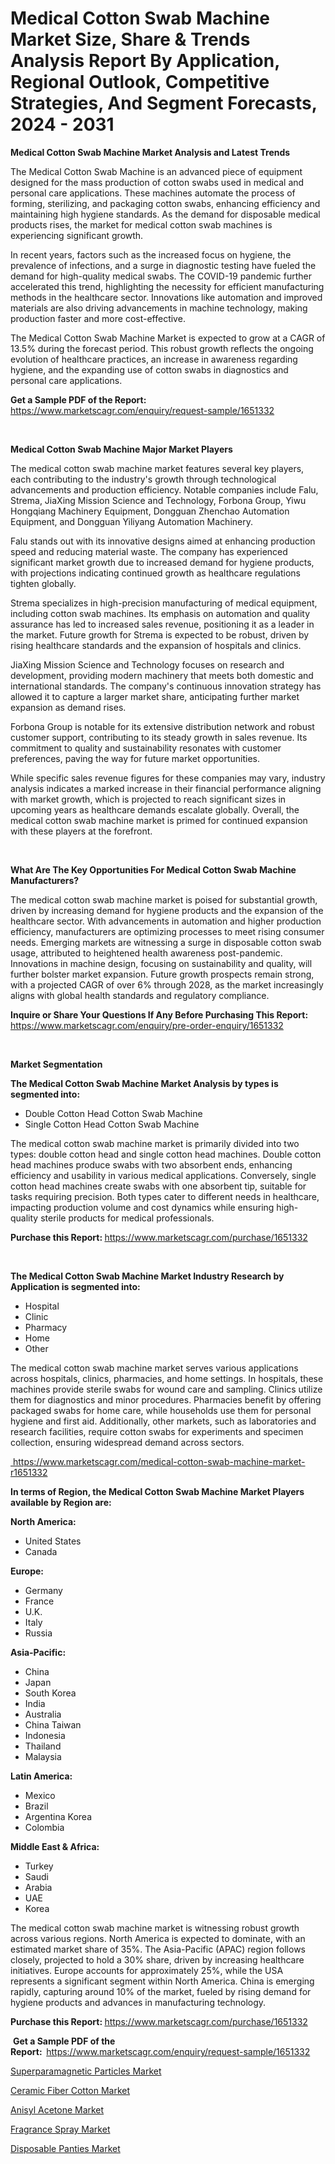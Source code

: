 <p><h1>Medical Cotton Swab Machine Market Size, Share & Trends Analysis Report By Application, Regional Outlook, Competitive Strategies, And Segment Forecasts, 2024 - 2031</h1></p><p><strong>Medical Cotton Swab Machine Market Analysis and Latest Trends</strong></p>
<p><p>The Medical Cotton Swab Machine is an advanced piece of equipment designed for the mass production of cotton swabs used in medical and personal care applications. These machines automate the process of forming, sterilizing, and packaging cotton swabs, enhancing efficiency and maintaining high hygiene standards. As the demand for disposable medical products rises, the market for medical cotton swab machines is experiencing significant growth.</p><p>In recent years, factors such as the increased focus on hygiene, the prevalence of infections, and a surge in diagnostic testing have fueled the demand for high-quality medical swabs. The COVID-19 pandemic further accelerated this trend, highlighting the necessity for efficient manufacturing methods in the healthcare sector. Innovations like automation and improved materials are also driving advancements in machine technology, making production faster and more cost-effective.</p><p>The Medical Cotton Swab Machine Market is expected to grow at a CAGR of 13.5% during the forecast period. This robust growth reflects the ongoing evolution of healthcare practices, an increase in awareness regarding hygiene, and the expanding use of cotton swabs in diagnostics and personal care applications.</p></p>
<p><strong>Get a Sample PDF of the Report:&nbsp;</strong> <a href="https://www.marketscagr.com/enquiry/request-sample/1651332?utm_campaign=1259&utm_medium=2&utm_source=Github&utm_content=ia&utm_term=26092024&utm_id=medical-cotton-swab-machine">https://www.marketscagr.com/enquiry/request-sample/1651332</a></p>
<p>&nbsp;</p>
<p><strong>Medical Cotton Swab Machine Major Market Players</strong></p>
<p><p>The medical cotton swab machine market features several key players, each contributing to the industry's growth through technological advancements and production efficiency. Notable companies include Falu, Strema, JiaXing Mission Science and Technology, Forbona Group, Yiwu Hongqiang Machinery Equipment, Dongguan Zhenchao Automation Equipment, and Dongguan Yiliyang Automation Machinery.</p><p>Falu stands out with its innovative designs aimed at enhancing production speed and reducing material waste. The company has experienced significant market growth due to increased demand for hygiene products, with projections indicating continued growth as healthcare regulations tighten globally.</p><p>Strema specializes in high-precision manufacturing of medical equipment, including cotton swab machines. Its emphasis on automation and quality assurance has led to increased sales revenue, positioning it as a leader in the market. Future growth for Strema is expected to be robust, driven by rising healthcare standards and the expansion of hospitals and clinics.</p><p>JiaXing Mission Science and Technology focuses on research and development, providing modern machinery that meets both domestic and international standards. The company's continuous innovation strategy has allowed it to capture a larger market share, anticipating further market expansion as demand rises.</p><p>Forbona Group is notable for its extensive distribution network and robust customer support, contributing to its steady growth in sales revenue. Its commitment to quality and sustainability resonates with customer preferences, paving the way for future market opportunities.</p><p>While specific sales revenue figures for these companies may vary, industry analysis indicates a marked increase in their financial performance aligning with market growth, which is projected to reach significant sizes in upcoming years as healthcare demands escalate globally. Overall, the medical cotton swab machine market is primed for continued expansion with these players at the forefront.</p></p>
<p>&nbsp;</p>
<p><strong>What Are The Key Opportunities For Medical Cotton Swab Machine Manufacturers?</strong></p>
<p><p>The medical cotton swab machine market is poised for substantial growth, driven by increasing demand for hygiene products and the expansion of the healthcare sector. With advancements in automation and higher production efficiency, manufacturers are optimizing processes to meet rising consumer needs. Emerging markets are witnessing a surge in disposable cotton swab usage, attributed to heightened health awareness post-pandemic. Innovations in machine design, focusing on sustainability and quality, will further bolster market expansion. Future growth prospects remain strong, with a projected CAGR of over 6% through 2028, as the market increasingly aligns with global health standards and regulatory compliance.</p></p>
<p><strong>Inquire or Share Your Questions If Any Before Purchasing This Report:</strong> <a href="https://www.marketscagr.com/enquiry/pre-order-enquiry/1651332?utm_campaign=1259&utm_medium=2&utm_source=Github&utm_content=ia&utm_term=26092024&utm_id=medical-cotton-swab-machine">https://www.marketscagr.com/enquiry/pre-order-enquiry/1651332</a></p>
<p>&nbsp;</p>
<p><strong>Market Segmentation</strong></p>
<p><strong>The Medical Cotton Swab Machine Market Analysis by types is segmented into:</strong></p>
<p><ul><li>Double Cotton Head Cotton Swab Machine</li><li>Single Cotton Head Cotton Swab Machine</li></ul></p>
<p><p>The medical cotton swab machine market is primarily divided into two types: double cotton head and single cotton head machines. Double cotton head machines produce swabs with two absorbent ends, enhancing efficiency and usability in various medical applications. Conversely, single cotton head machines create swabs with one absorbent tip, suitable for tasks requiring precision. Both types cater to different needs in healthcare, impacting production volume and cost dynamics while ensuring high-quality sterile products for medical professionals.</p></p>
<p><strong>Purchase this Report:&nbsp;</strong><a href="https://www.marketscagr.com/purchase/1651332?utm_campaign=1259&utm_medium=2&utm_source=Github&utm_content=ia&utm_term=26092024&utm_id=medical-cotton-swab-machine">https://www.marketscagr.com/purchase/1651332</a></p>
<p>&nbsp;</p>
<p><strong>The Medical Cotton Swab Machine Market Industry Research by Application is segmented into:</strong></p>
<p><ul><li>Hospital</li><li>Clinic</li><li>Pharmacy</li><li>Home</li><li>Other</li></ul></p>
<p><p>The medical cotton swab machine market serves various applications across hospitals, clinics, pharmacies, and home settings. In hospitals, these machines provide sterile swabs for wound care and sampling. Clinics utilize them for diagnostics and minor procedures. Pharmacies benefit by offering packaged swabs for home care, while households use them for personal hygiene and first aid. Additionally, other markets, such as laboratories and research facilities, require cotton swabs for experiments and specimen collection, ensuring widespread demand across sectors.</p></p>
<p><a href="https://www.marketscagr.com/medical-cotton-swab-machine-market-r1651332?utm_campaign=1259&utm_medium=2&utm_source=Github&utm_content=ia&utm_term=26092024&utm_id=medical-cotton-swab-machine">&nbsp;https://www.marketscagr.com/medical-cotton-swab-machine-market-r1651332</a></p>
<p><strong>In terms of Region, the Medical Cotton Swab Machine Market Players available by Region are:</strong></p>
<p>
    <p> <strong> North America: </strong>
        <ul>
            <li>United States</li>
            <li>Canada</li>
        </ul>
        </p> 
    <p> <strong> Europe: </strong>
        <ul>
            <li>Germany</li>
            <li>France</li>
            <li>U.K.</li>
            <li>Italy</li>
            <li>Russia</li>
        </ul>
        </p> 
    <p> <strong> Asia-Pacific: </strong>
        <ul>
            <li>China</li>
            <li>Japan</li>
            <li>South Korea</li>
            <li>India</li>
            <li>Australia</li>
            <li>China Taiwan</li>
            <li>Indonesia</li>
            <li>Thailand</li>
            <li>Malaysia</li>
        </ul>
        </p> 
    <p> <strong> Latin America: </strong>
        <ul>
            <li>Mexico</li>
            <li>Brazil</li>
            <li>Argentina Korea</li>
            <li>Colombia</li>
        </ul>
        </p> 
    <p> <strong> Middle East & Africa: </strong>
        <ul>
            <li>Turkey</li>
            <li>Saudi</li>
            <li>Arabia</li>
            <li>UAE</li>
            <li>Korea</li>
        </ul>
    </p>
    </p>
<p><p>The medical cotton swab machine market is witnessing robust growth across various regions. North America is expected to dominate, with an estimated market share of 35%. The Asia-Pacific (APAC) region follows closely, projected to hold a 30% share, driven by increasing healthcare initiatives. Europe accounts for approximately 25%, while the USA represents a significant segment within North America. China is emerging rapidly, capturing around 10% of the market, fueled by rising demand for hygiene products and advances in manufacturing technology.</p></p>
<p><strong>Purchase this Report: </strong><a href="https://www.marketscagr.com/purchase/1651332?utm_campaign=1259&utm_medium=2&utm_source=Github&utm_content=ia&utm_term=26092024&utm_id=medical-cotton-swab-machine">https://www.marketscagr.com/purchase/1651332</a></p>
<p>&nbsp;<strong>Get a Sample PDF of the Report:&nbsp;&nbsp;</strong><a href="https://www.marketscagr.com/enquiry/request-sample/1651332?utm_campaign=1259&utm_medium=2&utm_source=Github&utm_content=ia&utm_term=26092024&utm_id=medical-cotton-swab-machine">https://www.marketscagr.com/enquiry/request-sample/1651332</a></p>
<p><strong></strong></p>
<p><p><a href="https://www.linkedin.com/pulse/superparamagnetic-particles-market-growth-outlook-from-2024-2031-bl2wf?utm_campaign=1259&utm_medium=2&utm_source=Github&utm_content=ia&utm_term=26092024&utm_id=medical-cotton-swab-machine">Superparamagnetic Particles Market</a></p><p><a href="https://www.linkedin.com/pulse/navigating-global-ceramic-fiber-cotton-market-landscape-trends-na4re?utm_campaign=1259&utm_medium=2&utm_source=Github&utm_content=ia&utm_term=26092024&utm_id=medical-cotton-swab-machine">Ceramic Fiber Cotton Market</a></p><p><a href="https://www.linkedin.com/pulse/anisyl-acetone-market-share-size-trends-industry-analysis-cgtzf?utm_campaign=1259&utm_medium=2&utm_source=Github&utm_content=ia&utm_term=26092024&utm_id=medical-cotton-swab-machine">Anisyl Acetone Market</a></p><p><a href="https://issuu.com/reportprime-2/docs/fragrance-spray-market-size-2030.pp_9d631edf327b02?utm_campaign=1259&utm_medium=2&utm_source=Github&utm_content=ia&utm_term=26092024&utm_id=medical-cotton-swab-machine">Fragrance Spray Market</a></p><p><a href="https://issuu.com/reportprime-2/docs/disposable-panties-market-size-2030_cb4f342f3c9dd0?utm_campaign=1259&utm_medium=2&utm_source=Github&utm_content=ia&utm_term=26092024&utm_id=medical-cotton-swab-machine">Disposable Panties Market</a></p></p>